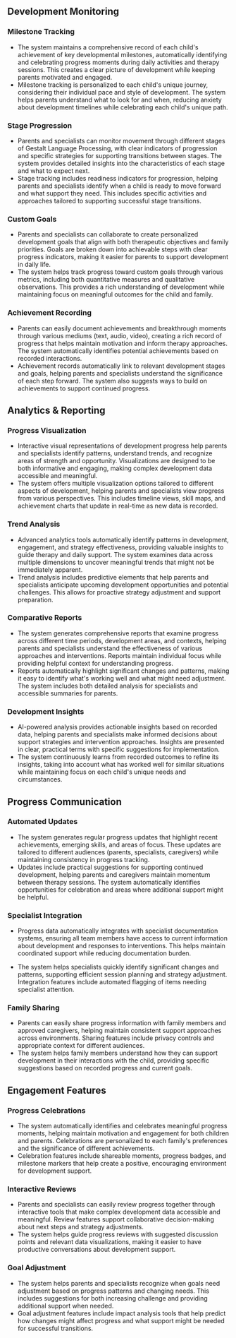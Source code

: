 
## Development Monitoring

### Milestone Tracking
- The system maintains a comprehensive record of each child's achievement of key developmental milestones, automatically identifying and celebrating progress moments during daily activities and therapy sessions. This creates a clear picture of development while keeping parents motivated and engaged.
- Milestone tracking is personalized to each child's unique journey, considering their individual pace and style of development. The system helps parents understand what to look for and when, reducing anxiety about development timelines while celebrating each child's unique path.

### Stage Progression
- Parents and specialists can monitor movement through different stages of Gestalt Language Processing, with clear indicators of progression and specific strategies for supporting transitions between stages. The system provides detailed insights into the characteristics of each stage and what to expect next.
- Stage tracking includes readiness indicators for progression, helping parents and specialists identify when a child is ready to move forward and what support they need. This includes specific activities and approaches tailored to supporting successful stage transitions.

### Custom Goals
- Parents and specialists can collaborate to create personalized development goals that align with both therapeutic objectives and family priorities. Goals are broken down into achievable steps with clear progress indicators, making it easier for parents to support development in daily life.
- The system helps track progress toward custom goals through various metrics, including both quantitative measures and qualitative observations. This provides a rich understanding of development while maintaining focus on meaningful outcomes for the child and family.

### Achievement Recording
- Parents can easily document achievements and breakthrough moments through various mediums (text, audio, video), creating a rich record of progress that helps maintain motivation and inform therapy approaches. The system automatically identifies potential achievements based on recorded interactions.
- Achievement records automatically link to relevant development stages and goals, helping parents and specialists understand the significance of each step forward. The system also suggests ways to build on achievements to support continued progress.

## Analytics & Reporting

### Progress Visualization
- Interactive visual representations of development progress help parents and specialists identify patterns, understand trends, and recognize areas of strength and opportunity. Visualizations are designed to be both informative and engaging, making complex development data accessible and meaningful.
- The system offers multiple visualization options tailored to different aspects of development, helping parents and specialists view progress from various perspectives. This includes timeline views, skill maps, and achievement charts that update in real-time as new data is recorded.

### Trend Analysis
- Advanced analytics tools automatically identify patterns in development, engagement, and strategy effectiveness, providing valuable insights to guide therapy and daily support. The system examines data across multiple dimensions to uncover meaningful trends that might not be immediately apparent.
- Trend analysis includes predictive elements that help parents and specialists anticipate upcoming development opportunities and potential challenges. This allows for proactive strategy adjustment and support preparation.

### Comparative Reports
- The system generates comprehensive reports that examine progress across different time periods, development areas, and contexts, helping parents and specialists understand the effectiveness of various approaches and interventions. Reports maintain individual focus while providing helpful context for understanding progress.
- Reports automatically highlight significant changes and patterns, making it easy to identify what's working well and what might need adjustment. The system includes both detailed analysis for specialists and accessible summaries for parents.

### Development Insights
- AI-powered analysis provides actionable insights based on recorded data, helping parents and specialists make informed decisions about support strategies and intervention approaches. Insights are presented in clear, practical terms with specific suggestions for implementation.
- The system continuously learns from recorded outcomes to refine its insights, taking into account what has worked well for similar situations while maintaining focus on each child's unique needs and circumstances.

## Progress Communication

### Automated Updates
- The system generates regular progress updates that highlight recent achievements, emerging skills, and areas of focus. These updates are tailored to different audiences (parents, specialists, caregivers) while maintaining consistency in progress tracking.
- Updates include practical suggestions for supporting continued development, helping parents and caregivers maintain momentum between therapy sessions. The system automatically identifies opportunities for celebration and areas where additional support might be helpful.

### Specialist Integration
- Progress data automatically integrates with specialist documentation systems, ensuring all team members have access to current information about development and responses to interventions. This helps maintain coordinated support while reducing documentation burden.

- The system helps specialists quickly identify significant changes and patterns, supporting efficient session planning and strategy adjustment. Integration features include automated flagging of items needing specialist attention.

### Family Sharing
- Parents can easily share progress information with family members and approved caregivers, helping maintain consistent support approaches across environments. Sharing features include privacy controls and appropriate context for different audiences.
- The system helps family members understand how they can support development in their interactions with the child, providing specific suggestions based on recorded progress and current goals.

## Engagement Features

### Progress Celebrations
- The system automatically identifies and celebrates meaningful progress moments, helping maintain motivation and engagement for both children and parents. Celebrations are personalized to each family's preferences and the significance of different achievements.
- Celebration features include shareable moments, progress badges, and milestone markers that help create a positive, encouraging environment for development support.

### Interactive Reviews
- Parents and specialists can easily review progress together through interactive tools that make complex development data accessible and meaningful. Review features support collaborative decision-making about next steps and strategy adjustments.
- The system helps guide progress reviews with suggested discussion points and relevant data visualizations, making it easier to have productive conversations about development support.

### Goal Adjustment
- The system helps parents and specialists recognize when goals need adjustment based on progress patterns and changing needs. This includes suggestions for both increasing challenge and providing additional support when needed.
- Goal adjustment features include impact analysis tools that help predict how changes might affect progress and what support might be needed for successful transitions.

